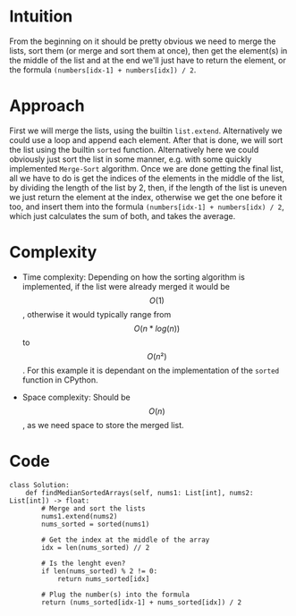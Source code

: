 # Intuition

From the beginning on it should be pretty obvious we need to merge the lists, sort them (or merge and sort them at once), then get the element(s) in the middle of the list and at the end we'll just have to return the element, or the formula `(numbers[idx-1] + numbers[idx]) / 2`.

# Approach

First we will merge the lists, using the builtin `list.extend`. Alternatively we could use a loop and append each element. After that is done, we will sort the list using the builtin `sorted` function. Alternatively here we could obviously just sort the list in some manner, e.g. with some quickly implemented `Merge-Sort` algorithm.
Once we are done getting the final list, all we have to do is get the indices of the elements in the middle of the list, by dividing the length of the list by 2, then, if the length of the list is uneven we just return the element at the index, otherwise we get the one before it too, and insert them into the formula `(numbers[idx-1] + numbers[idx) / 2`, which just calculates the sum of both, and takes the average.

# Complexity

- Time complexity:
Depending on how the sorting algorithm is implemented, if the list were already merged it would be $$O(1)$$, otherwise it would typically range from $$O(n*log(n))$$ to $$O(n²)$$. For this example it is dependant on the implementation of the `sorted` function in CPython.

- Space complexity:
Should be $$O(n)$$, as we need space to store the merged list.

# Code

```python3 []
class Solution:
    def findMedianSortedArrays(self, nums1: List[int], nums2: List[int]) -> float:
        # Merge and sort the lists
        nums1.extend(nums2)
        nums_sorted = sorted(nums1)

        # Get the index at the middle of the array
        idx = len(nums_sorted) // 2

        # Is the lenght even?
        if len(nums_sorted) % 2 != 0:
            return nums_sorted[idx]

        # Plug the number(s) into the formula
        return (nums_sorted[idx-1] + nums_sorted[idx]) / 2
```
